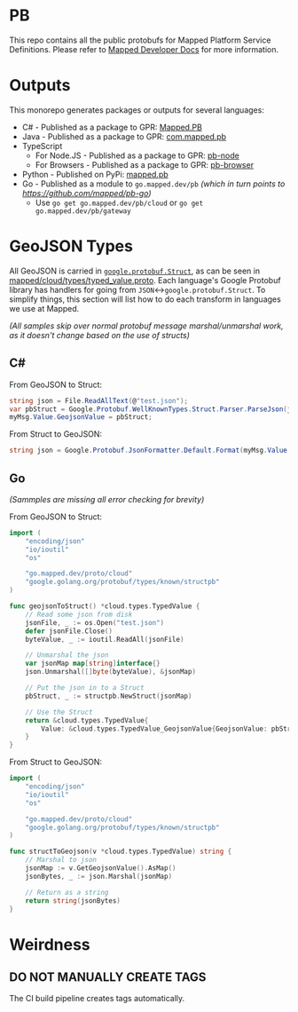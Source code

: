 # PB
This repo contains all the public protobufs for Mapped Platform Service Definitions. Please refer to [Mapped Developer Docs](https://developer.mapped.com/docs) for more information.
 
# Outputs
This monorepo generates packages or outputs for several languages:
- C# - Published as a package to GPR: [Mapped.PB](https://github.com/mapped/pb/packages/1629360)
- Java - Published as a package to GPR: [com.mapped.pb](https://github.com/mapped/pb/packages/)
- TypeScript
  - For Node.JS - Published as a package to GPR: [pb-node](https://github.com/mapped/pb/pkgs/npm/pb-node)
  - For Browsers - Published as a package to GPR: [pb-browser](https://github.com/mapped/pb/pkgs/npm/pb-browser)
- Python - Published on PyPi: [mapped.pb](https://pypi.org/project/mapped.pb/)
- Go - Published as a module to `go.mapped.dev/pb` _(which in turn points to https://github.com/mapped/pb-go)_
  - Use `go get go.mapped.dev/pb/cloud` or `go get go.mapped.dev/pb/gateway`

# GeoJSON Types
All GeoJSON is carried in [`google.protobuf.Struct`](https://developers.google.com/protocol-buffers/docs/reference/google.protobuf#google.protobuf.Struct), as can be seen in [mapped/cloud/types/typed_value.proto](https://github.com/mapped/pb/blob/main/mapped/cloud/types/geojson.proto). Each language's Google Protobuf library has handlers for going from `JSON`<->`google.protobuf.Struct`. To simplify things, this section will list how to do each transform in languages we use at Mapped.

_(All samples skip over normal protobuf message marshal/unmarshal work, as it doesn't change based on the use of structs)_

## C#

From GeoJSON to Struct:
```csharp
string json = File.ReadAllText(@"test.json");
var pbStruct = Google.Protobuf.WellKnownTypes.Struct.Parser.ParseJson(json);
myMsg.Value.GeojsonValue = pbStruct;
```

From Struct to GeoJSON:
```csharp
string json = Google.Protobuf.JsonFormatter.Default.Format(myMsg.Value.GeojsonValue);
```

## Go
_(Sammples are missing all error checking for brevity)_

From GeoJSON to Struct:
```go
import (
	"encoding/json"
	"io/ioutil"
	"os"

	"go.mapped.dev/proto/cloud"
	"google.golang.org/protobuf/types/known/structpb"
)

func geojsonToStruct() *cloud.types.TypedValue {
	// Read some json from disk
	jsonFile, _ := os.Open("test.json")
	defer jsonFile.Close()
	byteValue, _ := ioutil.ReadAll(jsonFile)

	// Unmarshal the json
	var jsonMap map[string]interface{}
	json.Unmarshal([]byte(byteValue), &jsonMap)

	// Put the json in to a Struct
	pbStruct, _ := structpb.NewStruct(jsonMap)

	// Use the Struct
	return &cloud.types.TypedValue{
		Value: &cloud.types.TypedValue_GeojsonValue{GeojsonValue: pbStruct},
	}
}
```

From Struct to GeoJSON:
```go
import (
	"encoding/json"
	"io/ioutil"
	"os"

	"go.mapped.dev/proto/cloud"
	"google.golang.org/protobuf/types/known/structpb"
)

func structToGeojson(v *cloud.types.TypedValue) string {
	// Marshal to json
	jsonMap := v.GetGeojsonValue().AsMap()
	jsonBytes, _ := json.Marshal(jsonMap)

	// Return as a string
	return string(jsonBytes)
}
```

# Weirdness

## DO NOT MANUALLY CREATE TAGS
The CI build pipeline creates tags automatically.

